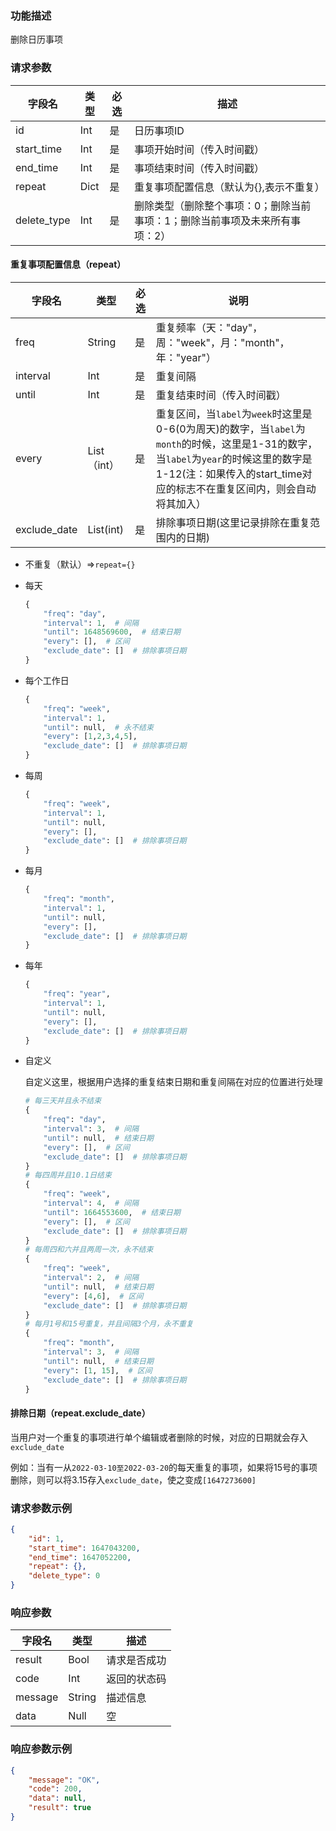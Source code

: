 ### 功能描述

删除日历事项


### 请求参数

| 字段名      | 类型 | 必选 | 描述                                                         |
| ----------- | ---- | ---- | ------------------------------------------------------------ |
| id          | Int  | 是   | 日历事项ID                                                   |
| start_time  | Int  | 是   | 事项开始时间（传入时间戳）                                   |
| end_time    | Int  | 是   | 事项结束时间（传入时间戳）                                   |
| repeat      | Dict | 是   | 重复事项配置信息（默认为{},表示不重复）                      |
| delete_type | Int  | 是   | 删除类型（删除整个事项：0；删除当前事项：1；删除当前事项及未来所有事项：2） |

#### 重复事项配置信息（repeat）

| 字段名       | 类型        | 必选 | 说明                                                         |
| ------------ | ----------- | ---- | ------------------------------------------------------------ |
| freq         | String      | 是   | 重复频率（天："day"，周："week"，月："month"，年："year"）   |
| interval     | Int         | 是   | 重复间隔                                                     |
| until        | Int         | 是   | 重复结束时间（传入时间戳）                                   |
| every        | List（int） | 是   | 重复区间，当`label`为`week`时这里是0-6(0为周天)的数字，当`label`为`month`的时候，这里是1-31的数字，当`label`为`year`的时候这里的数字是1-12(注：如果传入的start_time对应的标志不在重复区间内，则会自动将其加入） |
| exclude_date | List(int)   | 是   | 排除事项日期(这里记录排除在重复范围内的日期)                 |

- 不重复（默认）=>`repeat={}`

- 每天

    ```python
    {
        "freq": "day",
        "interval": 1,  # 间隔
        "until": 1648569600,  # 结束日期
        "every": [],  # 区间
        "exclude_date": []  # 排除事项日期
    }
    ```

- 每个工作日

    ```python
    {
        "freq": "week",
        "interval": 1,
        "until": null,  # 永不结束
        "every": [1,2,3,4,5],
        "exclude_date": []  # 排除事项日期
    }
    ```

- 每周

    ```python
    {
        "freq": "week",
        "interval": 1,
        "until": null,
        "every": [],
        "exclude_date": []  # 排除事项日期
    }
    ```

- 每月

    ```python
    {
        "freq": "month",
        "interval": 1, 
        "until": null,
        "every": [],
        "exclude_date": []  # 排除事项日期
    }
    ```

- 每年

    ```python
    {
        "freq": "year",
        "interval": 1, 
        "until": null,
        "every": [],
        "exclude_date": []  # 排除事项日期
    }
    ```

- 自定义

    自定义这里，根据用户选择的重复结束日期和重复间隔在对应的位置进行处理

    ```python
    # 每三天并且永不结束
    {
        "freq": "day",
        "interval": 3,  # 间隔
        "until": null,  # 结束日期
        "every": [],  # 区间
        "exclude_date": []  # 排除事项日期
    }
    # 每四周并且10.1日结束
    {
        "freq": "week",
        "interval": 4,  # 间隔
        "until": 1664553600,  # 结束日期
        "every": [],  # 区间
        "exclude_date": []  # 排除事项日期
    }
    # 每周四和六并且两周一次，永不结束
    {
        "freq": "week",
        "interval": 2,  # 间隔
        "until": null,  # 结束日期
        "every": [4,6],  # 区间
        "exclude_date": []  # 排除事项日期
    }
    # 每月1号和15号重复，并且间隔3个月，永不重复
    {
        "freq": "month",
        "interval": 3,  # 间隔
        "until": null,  # 结束日期
        "every": [1, 15],  # 区间
        "exclude_date": []  # 排除事项日期
    }
    ```

#### 排除日期（repeat.exclude_date）

当用户对一个重复的事项进行单个编辑或者删除的时候，对应的日期就会存入`exclude_date`

例如：当有一从`2022-03-10至2022-03-20`的每天重复的事项，如果将15号的事项删除，则可以将3.15存入`exclude_date`，使之变成`[1647273600]`

### 请求参数示例

```json
{
    "id": 1,
    "start_time": 1647043200,
    "end_time": 1647052200,
    "repeat": {},
    "delete_type": 0
}
```

### 响应参数

| 字段名  | 类型   | 描述         |
| ------- | ------ | ------------ |
| result  | Bool   | 请求是否成功 |
| code    | Int    | 返回的状态码 |
| message | String | 描述信息     |
| data    | Null   | 空           |

### 响应参数示例

```json
{
    "message": "OK",
    "code": 200,
    "data": null,
    "result": true
}
```